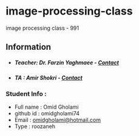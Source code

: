# image-processing-class
image processing class - 991

## Information
* ##### Teacher: Dr. Farzin Yaghmaee - [Contact](f_yaghmaee@semnan.ac.ir)
* ##### TA : Amir Shokri - [Contact](amirshokri@semnan.ac.ir)

### Student Info :
* Full name : Omid Gholami
* github id : omidgholami74
* Email : omidgholami@hotmail.com
* Type : roozaneh
